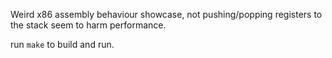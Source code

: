 Weird x86 assembly behaviour showcase, not pushing/popping registers to the stack seem to harm performance.

run `make` to build and run.